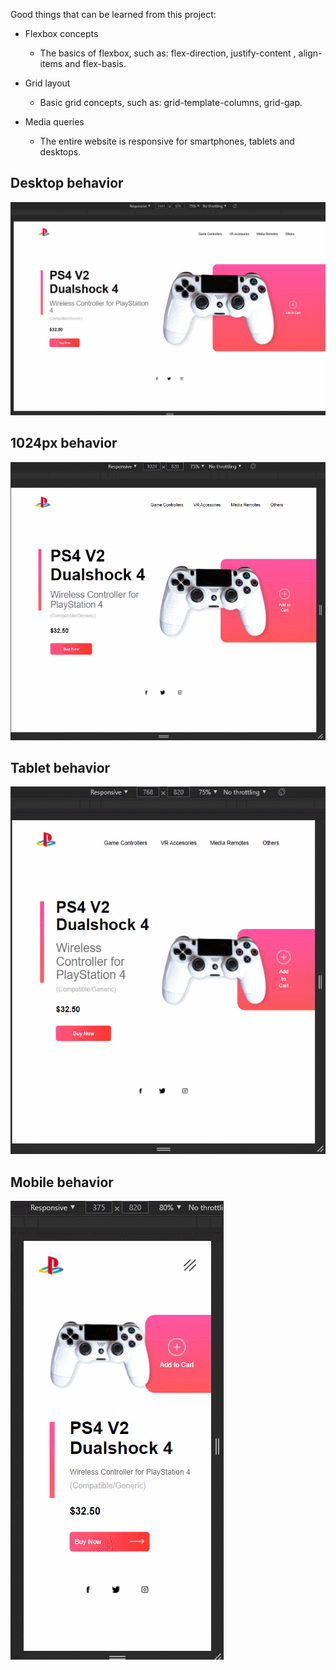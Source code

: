 Good things that can be learned from this project:

-   Flexbox concepts
    
    -   The basics of flexbox, such as: flex-direction, justify-content , align-items and flex-basis.
-   Grid layout
    
    -   Basic grid concepts, such as: grid-template-columns, grid-gap.
-   Media queries
    
    -   The entire website is responsive for smartphones, tablets and desktops.
 

 ## Desktop behavior
 ![Desktop behavior](https://github.com/iurymanhaes/PS4-DualShock/blob/origin/assets/Desktop-behavior.gif?raw=true)
 
 ## 1024px behavior
 ![1024px behavior](https://github.com/iurymanhaes/PS4-DualShock/blob/origin/assets/1024px-behavior.gif?raw=true)
 
## Tablet behavior
![tablet behavior](https://github.com/iurymanhaes/PS4-DualShock/blob/origin/assets/tablet-768px-behavior.gif?raw=true)

## Mobile behavior
![mobile behavior](https://github.com/iurymanhaes/PS4-DualShock/blob/origin/assets/mobile-behavior.gif?raw=true)